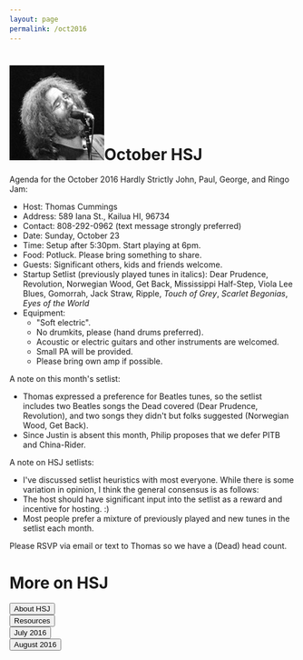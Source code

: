 ```yaml
---
layout: page
permalink: /oct2016
---
```



<h1><img class="ui avatar image" src="/images/jerryavatar.jpg">October HSJ</h1>

Agenda for the October 2016 Hardly Strictly John, Paul, George, and Ringo Jam:

  * Host: Thomas Cummings
  * Address: 589 Iana St., Kailua HI, 96734
  * Contact: 808-292-0962 (text message strongly preferred)
  * Date: Sunday, October 23
  * Time: Setup after 5:30pm. Start playing at 6pm.
  * Food: Potluck. Please bring something to share. 
  * Guests: Significant others, kids and friends welcome. 
  * Startup Setlist (previously played tunes in italics): Dear Prudence, Revolution, Norwegian Wood, Get Back, Mississippi Half-Step, Viola Lee Blues, Gomorrah, Jack Straw, Ripple, *Touch of Grey*, *Scarlet Begonias*, *Eyes of the World* 
  * Equipment: 
    * "Soft electric". 
    * No drumkits, please (hand drums preferred). 
    * Acoustic or electric guitars and other instruments are welcomed.
    * Small PA will be provided. 
    * Please bring own amp if possible. 
    
A note on this month's setlist:

  * Thomas expressed a preference for Beatles tunes, so the setlist includes two Beatles songs the Dead covered (Dear Prudence, Revolution), and two songs they didn't but folks suggested (Norwegian Wood, Get Back).
  * Since Justin is absent this month, Philip proposes that we defer PITB and China-Rider.

A note on HSJ setlists: 

  * I've discussed setlist heuristics with most everyone. While there is some variation in opinion, I think the general consensus is as follows:
  * The host should have significant input into the setlist as a reward and incentive for hosting. :)
  * Most people prefer a mixture of previously played and new tunes in the setlist each month.

Please RSVP via email or text to Thomas so we have a (Dead) head count.

# More on HSJ

<div class="ui center aligned four column stackable grid content">
  <div class="column">
    <a href="/"><button class="ui primary button">About HSJ</button></a>
  </div>
  <div class="column">
    <a href="/resources"><button class="ui primary button">Resources</button></a>
  </div>
  <div class="column">
    <a href="/july2016"><button class="ui primary button">July 2016</button></a>
  </div>
  <div class="column">
    <a href="/aug2016"> <button class="ui primary button">August 2016</button></a>
  </div>
</div>

 



